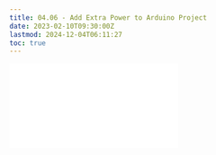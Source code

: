 ```yaml
---
title: 04.06 - Add Extra Power to Arduino Project
date: 2023-02-10T09:30:00Z
lastmod: 2024-12-04T06:11:27
toc: true
---
```


![Link to included file content](../../../../arduino/add-extra-power-to-arduino-project.md)
